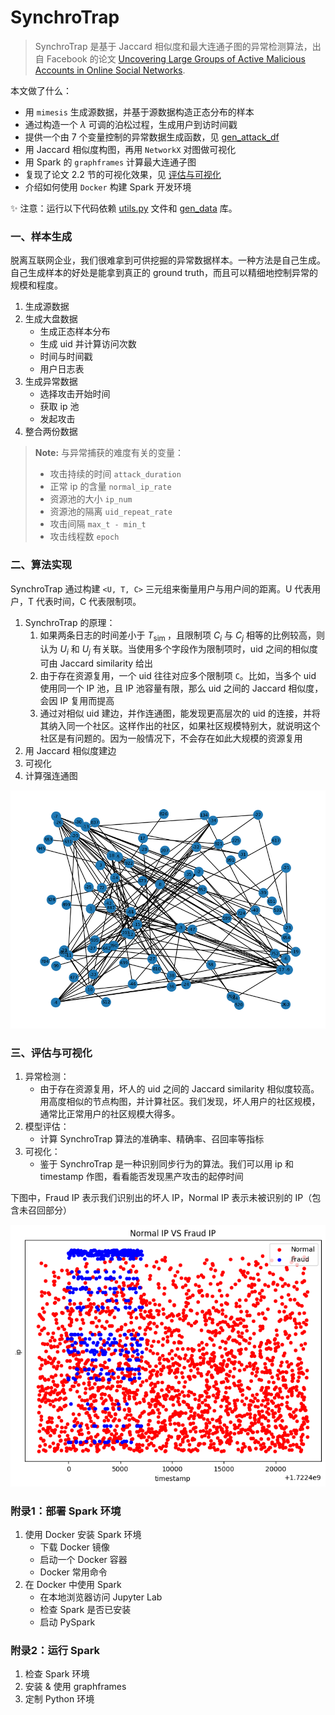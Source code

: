 # SynchroTrap

> SynchroTrap 是基于 Jaccard 相似度和最大连通子图的异常检测算法，出自 Facebook 的论文 <a href="https://users.cs.duke.edu/~xwy/publications/SynchroTrap-ccs14.pdf" target="_blank">Uncovering Large Groups of Active Malicious Accounts in Online Social Networks</a>.

本文做了什么：

- 用 `mimesis` 生成源数据，并基于源数据构造正态分布的样本
- 通过构造一个 $\lambda$ 可调的泊松过程，生成用户到访时间戳
- 提供一个由 7 个变量控制的异常数据生成函数，见 <a href="https://github.com/luochang212/SynchroTrap/blob/main/utils.py#L236" target="_blank">gen_attack_df</a>
- 用 Jaccard 相似度构图，再用 `NetworkX` 对图做可视化
- 用 Spark 的 `graphframes` 计算最大连通子图
- 复现了论文 2.2 节的可视化效果，见 [评估与可视化](https://luochang212.github.io/posts/synchrotrap/#三评估与可视化)
- 介绍如何使用 `Docker` 构建 Spark 开发环境

✨ 注意：运行以下代码依赖 [utils.py](/utils.py) 文件和 [gen_data](/gen_data) 库。

### 一、样本生成

脱离互联网企业，我们很难拿到可供挖掘的异常数据样本。一种方法是自己生成。自己生成样本的好处是能拿到真正的 ground truth，而且可以精细地控制异常的规模和程度。

1. 生成源数据
2. 生成大盘数据
    - 生成正态样本分布
    - 生成 uid 并计算访问次数
    - 时间与时间戳
    - 用户日志表
3. 生成异常数据
    - 选择攻击开始时间
    - 获取 ip 池
    - 发起攻击
4. 整合两份数据

> **Note:** 与异常捕获的难度有关的变量：
>
> - 攻击持续的时间 `attack_duration`
> - 正常 ip 的含量 `normal_ip_rate`
> - 资源池的大小 `ip_num`
> - 资源池的隔离 `uid_repeat_rate`
> - 攻击间隔 `max_t - min_t`
> - 攻击线程数 `epoch`


### 二、算法实现

SynchroTrap 通过构建 `<U, T, C>` 三元组来衡量用户与用户间的距离。U 代表用户，T 代表时间，C 代表限制项。

1. SynchroTrap 的原理：
    1. 如果两条日志的时间差小于 $T_{\text {sim }}$，且限制项 $C_i$ 与 $C_j$ 相等的比例较高，则认为 $U_i$ 和 $U_j$ 有关联。当使用多个字段作为限制项时，uid 之间的相似度可由 Jaccard similarity 给出
    2. 由于存在资源复用，一个 uid 往往对应多个限制项 `C`。比如，当多个 uid 使用同一个 IP 池，且 IP 池容量有限，那么 uid 之间的 Jaccard 相似度，会因 IP 复用而提高
    3. 通过对相似 uid 建边，并作连通图，能发现更高层次的 uid 的连接，并将其纳入同一个社区。这样作出的社区，如果社区规模特别大，就说明这个社区是有问题的。因为一般情况下，不会存在如此大规模的资源复用
2. 用 Jaccard 相似度建边
3. 可视化
4. 计算强连通图

![synchrotrap_ng](/img/synchrotrap_ng.png)


### 三、评估与可视化

1. 异常检测：
    - 由于存在资源复用，坏人的 uid 之间的 Jaccard similarity 相似度较高。用高度相似的节点构图，并计算社区。我们发现，坏人用户的社区规模，通常比正常用户的社区规模大得多。
2. 模型评估：
    - 计算 SynchroTrap 算法的准确率、精确率、召回率等指标
3. 可视化：
    - 鉴于 SynchroTrap 是一种识别同步行为的算法。我们可以用 ip 和 timestamp 作图，看看能否发现黑产攻击的起停时间

下图中，Fraud IP 表示我们识别出的坏人 IP，Normal IP 表示未被识别的 IP（包含未召回部分）

![synchrotrap_ip](/img/synchrotrap_ip.png)


### 附录1：部署 Spark 环境

1. 使用 Docker 安装 Spark 环境
    - 下载 Docker 镜像
    - 启动一个 Docker 容器
    - Docker 常用命令
2. 在 Docker 中使用 Spark
    - 在本地浏览器访问 Jupyter Lab
    - 检查 Spark 是否已安装
    - 启动 PySpark


### 附录2：运行 Spark

1. 检查 Spark 环境
2. 安装 & 使用 graphframes
3. 定制 Python 环境
